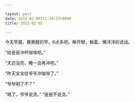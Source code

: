 ```yaml
---

layout: post
date: 2022-02-09T11:10:23+0800
title: 2022-02-09

---
```


今天早晨，赛赛醒的早，6点多吧。睁开眼，躺着，懒洋洋的说话。

“给爸爸冲杯咖啡吧。”

“天还没亮，睡一会再冲吧。”

“昨天宝宝给爷爷冲咖啡了。”

“爷爷喝了不？”

“喝了，爷爷说烫。”   “爸爸不说烫。”
